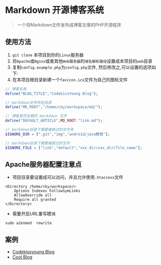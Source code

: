 # Markdown 开源博客系统

> 一个将Markdown文件发布成博客文章的PHP开源程序

## 使用方法

1. `git clone` 本项目到你的`Linux`服务器
1. 将`Apache`或`Nginx`或者其他`Web服务器`的`域名解析路径`设置成本项目的`web`目录
1. 复制`config.example.php`为`config.php`文件, 然后修改之,可以设置的选项如下:
1. 在本项目根目录新建一个`favicon.ico`文件为自己的图标文件

```php
// 博客名称
define("BLOG_TITLE","CodekissYoung Blog");

// markdown文件所在目录
define("MD_ROOT","/home/cky/workspace/md/");

// 博客首页加载的 markdown 文件
define("DEFAULT_ARTICLE",MD_ROOT."link.md");

// markdown目录下需要被跳过的文件夹
$IGNORE_DIR = [".git","img","android/java教程"];

// markdown目录下需要被跳过的文件
$IGNORE_FILE = ["link","default","xxx_dir/xxx_dir/file_name"];
```

## Apache服务器配置注意点

- 项目目录要设置成可以访问，并且允许使用`.htaccess`文件

```
<Directory /home/cky/workspace/>
    Options Indexes FollowSymLinks
    AllowOverride all 
    Require all granted
</Directory>
```

- 需要开启URL重写模块

```
sudo a2enmod  rewrite
```

## 案例

- [Codekissyoung Blog](https://blog.codekissyoung.com/)
- [Cool Blog](http://zj0395.com/)
